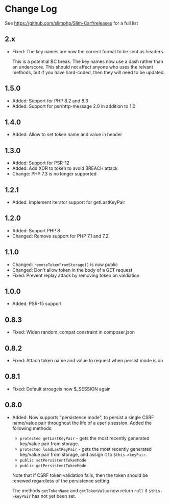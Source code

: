 # Change Log

See https://github.com/slimphp/Slim-Csrf/releases for a full list

## 2.x

- Fixed: The key names are now the correct format to be sent as headers. 

  This is a potential BC break. The key names now use a dash rather than an
  underscore. This should not affect anyone who uses the relvant methods, but
  if you have hard-coded, then they will need to be updated.

## 1.5.0

- Added: Support for PHP 8.2 and 8.3
- Added: Support for psr/http-message 2.0 in addition to 1.0

## 1.4.0

- Added: Allow to set token name and value in header

## 1.3.0

- Added: Support for PSR-12
- Added: Add XOR to token to avoid BREACH attack
- Change: PHP 7.3 is no longer supported

## 1.2.1

- Added: Implement iterator support for getLastKeyPair

## 1.2.0

- Added: Support PHP 8
- Changed: Remove support for PHP 7.1 and 7.2

## 1.1.0

- Changed: `remoteTokenFromStorage()` is now public
- Changed: Don't allow token in the body of a GET request
- Fixed: Prevent replay attack by removing token on valdiation

## 1.0.0

- Added: PSR-15 support

## 0.8.3

 - Fixed: Widen random_compat constraint in composer.json

## 0.8.2

- Fixed: Attach token name and value to request when persist mode is on

## 0.8.1

- Fixed: Default stroageis now $_SESSION again

## 0.8.0

- Added: Now supports "persistence mode", to persist a single CSRF name/value pair throughout the life of a user's session.  Added the following methods:

  - `protected getLastKeyPair` - gets the most recently generated key/value pair from storage.
  - `protected loadLastKeyPair` - gets the most recently generated key/value pair from storage, and assign it to `$this->keyPair`.
  - `public setPersistentTokenMode`
  - `public getPersistentTokenMode`

  Note that if CSRF token validation fails, then the token should be renewed regardless of the persistence setting.
    
  The methods `getTokenName` and `getTokenValue` now return `null` if `$this->keyPair` has not yet been set.

